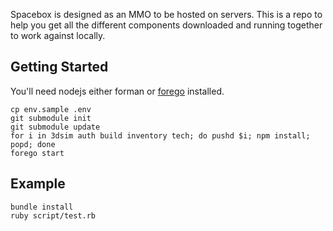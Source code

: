 Spacebox is designed as an MMO to be hosted on servers. This is a repo to help you get all the different components downloaded and running together to work against locally.

## Getting Started

You'll need nodejs either forman or [forego](https://github.com/ddollar/forego) installed.

```
cp env.sample .env
git submodule init
git submodule update
for i in 3dsim auth build inventory tech; do pushd $i; npm install; popd; done
forego start
```

## Example

```
bundle install
ruby script/test.rb
```
